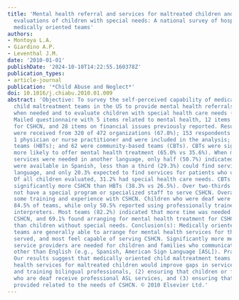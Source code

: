 ```yaml
---
title: 'Mental health referral and services for maltreated children and child protection
  evaluations of children with special needs: A national survey of hospital- and community-based
  medically oriented teams'
authors:
- Montoya L.A.
- Giardino A.P.
- Leventhal J.M.
date: '2010-01-01'
publishDate: '2024-10-10T14:22:55.160378Z'
publication_types:
- article-journal
publication: '*Child Abuse and Neglect*'
doi: 10.1016/j.chiabu.2010.01.009
abstract: 'Objective: To survey the self-perceived capability of medically oriented
  child maltreatment teams in the US to provide mental health referrals and services
  when needed and to evaluate children with special health care needs (CSHCN). Method(s):
  Mailed questionnaire with 5 items related to mental health, 12 items on services
  for CSHCN, and 28 items on financial issues previously reported. Result(s): Responses
  were received from 320 of 472 organizations (67.8%); 153 respondents had at least
  1 physician or nurse practitioner and were included in the analysis; 91 were hospital-based
  teams (HBTs); and 62 were community-based teams (CBTs). CBTs were significantly
  more likely to offer mental health treatment (65.0% vs 35.6%). When mental health
  services were needed in another language, only half (50.7%) indicated that services
  were available in Spanish, less than a third (29.3%) could find services in sign
  language, and only 20.3% expected to find services for patients who used other languages.
  Of all children evaluated, 31.2% had special health care needs. CBTs reported seeing
  significantly more CSHCN than HBTs (38.3% vs 26.5%). Over two-thirds (67.7%) did
  not have a special program or specialized staff to serve CSHCN. Overall, teams had
  some training and experience with CSHCN. Children who were deaf were evaluated by
  84.5% of teams, while only 50.5% reported using professionally trained sign language
  interpreters. Most teams (82.2%) indicated that more time was needed to evaluate
  CSHCN, and 69.1% found arranging for mental health treatment for CSHCN more difficult
  than children without special needs. Conclusion(s): Medically oriented child maltreatment
  teams are generally able to arrange for mental health services for the children
  served, and most feel capable of serving CSHCN. Significantly more mental health
  service providers are needed for children and families who communicate in languages
  other than English (e.g., Spanish, American Sign Language [ASL]). Practice implications:
  Our results suggest that medically oriented child maltreatment teams and mental
  health services for maltreated children would improve gaps in services by: (1) recruiting
  and training bilingual professionals, (2) ensuring that children or family members
  who are deaf receive professional ASL services, and (3) ensuring that training is
  provided related to the needs of CSHCN. © 2010 Elsevier Ltd.'
---
```

